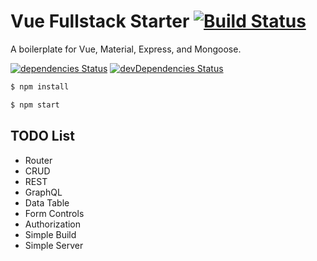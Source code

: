 # Vue Fullstack Starter [![Build Status](https://circleci.com/gh/Shyam-Chen/Vue-Fullstack-Starter.png)](https://circleci.com/gh/Shyam-Chen/Vue-Fullstack-Starter)

A boilerplate for Vue, Material, Express, and Mongoose.

[![dependencies Status](https://david-dm.org/Shyam-Chen/Vue-Fullstack-Starter/status.svg)](https://david-dm.org/Shyam-Chen/Vue-Fullstack-Starter)
[![devDependencies Status](https://david-dm.org/Shyam-Chen/Vue-Fullstack-Starter/dev-status.svg)](https://david-dm.org/Shyam-Chen/Vue-Fullstack-Starter?type=dev)

```bash
$ npm install
```

```bash
$ npm start
```

## TODO List

* Router
* CRUD
* REST
* GraphQL
* Data Table
* Form Controls
* Authorization
* Simple Build
* Simple Server
